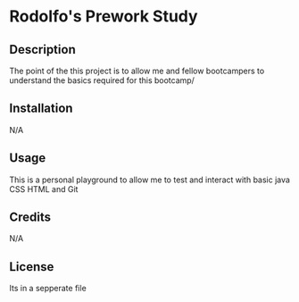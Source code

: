 
# Rodolfo's Prework Study

## Description
The point of the this project is to allow me and fellow bootcampers to understand the basics required for this bootcamp/

## Installation 
N/A

## Usage
This is a personal playground to allow me to test and interact with basic java CSS HTML and Git
## Credits
N/A
## License
Its in a sepperate file

